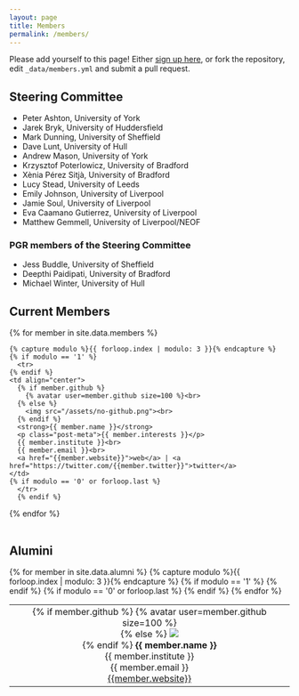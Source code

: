 ```yaml
---
layout: page
title: Members
permalink: /members/
---
```


Please add yourself to this page! Either [sign up here](../member_registration.html), or fork the repository, edit `_data/members.yml` and submit a pull request.

## Steering Committee

- Peter Ashton, University of York
- Jarek Bryk, University of Huddersfield
- Mark Dunning, University of Sheffield
- Dave Lunt, University of Hull
- Andrew Mason, University of York
- Krzysztof Poterlowicz, University of Bradford
- Xènia Pérez Sitjà, University of Bradford
- Lucy Stead, University of Leeds
- Emily Johnson, University of Liverpool
- Jamie Soul, University of Liverpool
- Eva Caamano Gutierrez, University of Liverpool
- Matthew Gemmell, University of Liverpool/NEOF

### PGR members of the Steering Committee

- Jess Buddle, University of Sheffield
- Deepthi Paidipati, University of Bradford
- Michael Winter, University of Hull

## Current Members

<table>
{% for member in site.data.members %}

    {% capture modulo %}{{ forloop.index | modulo: 3 }}{% endcapture %}
    {% if modulo == '1' %}
      <tr>
    {% endif %}
    <td align="center">
      {% if member.github %}
        {% avatar user=member.github size=100 %}<br>
      {% else %}
        <img src="/assets/no-github.png"><br>
      {% endif %}
      <strong>{{ member.name }}</strong>
      <p class="post-meta">{{ member.interests }}</p>
      {{ member.institute }}<br>
      {{ member.email }}<br>
      <a href="{{member.website}}">web</a> | <a href="https://twitter.com/{{member.twitter}}">twitter</a>
    </td>
    {% if modulo == '0' or forloop.last %}
      </tr>
      {% endif %}
{% endfor %}
</table>

<!---
To Add yourself to the members table:
in the data directory you need to add yourself to the members.yml file:

- github: markdunning
  name: Mark Dunning
  institute: Sheffield University Bioinformatics Core
  email: m.j.dunning@sheffield.ac.uk


-->


## Alumini

<table>
{% for member in site.data.alumni %}
  {% capture modulo %}{{ forloop.index | modulo: 3 }}{% endcapture %}
    {% if modulo == '1' %}
      <tr>
    {% endif %}
    <td align="center">
      {% if member.github %}
        {% avatar user=member.github size=100 %}<br>
        {% else %}
        <img src="/assets/no-github.png"><br>
      {% endif %}
      <strong>{{ member.name }}</strong><br>
      {{ member.institute }}<br>
      {{ member.email }}<br>
      <a href="{{member.website}}">{{member.website}}</a>
     </td>
    {% if modulo == '0' or forloop.last %}
    </tr>
    {% endif %}
{% endfor %}
</table>
